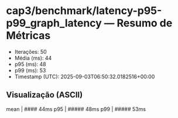 # cap3/benchmark/latency-p95-p99_graph_latency — Resumo de Métricas

- Iterações: 50
- Média (ms): 44
- p95 (ms): 48
- p99 (ms): 53
- Timestamp (UTC): 2025-09-03T06:50:32.0182516+00:00

## Visualização (ASCII)

mean     | #### 44ms
p95      | ##### 48ms
p99      | ##### 53ms
